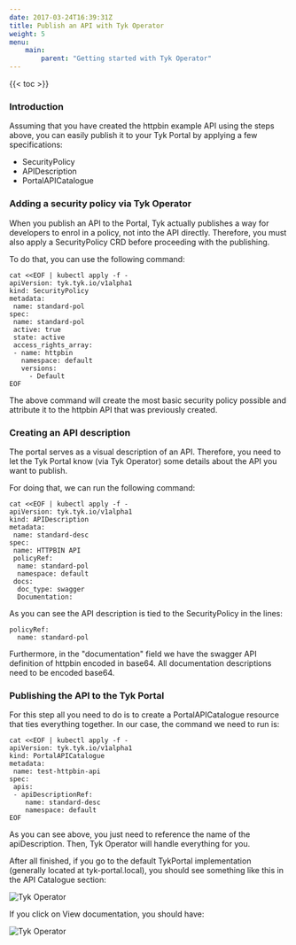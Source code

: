 ```yaml
---
date: 2017-03-24T16:39:31Z
title: Publish an API with Tyk Operator
weight: 5
menu:
    main:
        parent: "Getting started with Tyk Operator"
---
```


{{< toc >}}


### Introduction

Assuming that you have created the httpbin example API using the steps above, you can easily publish it to your Tyk Portal by applying a few specifications:

- SecurityPolicy 
- APIDescription 
- PortalAPICatalogue 

### Adding a security policy via Tyk Operator

When you publish an API to the Portal, Tyk actually publishes a way for developers to enrol in a policy, not into the API directly. Therefore, you must also apply a SecurityPolicy CRD before proceeding with the publishing.

To do that, you can use the following command:

```
cat <<EOF | kubectl apply -f -
apiVersion: tyk.tyk.io/v1alpha1
kind: SecurityPolicy
metadata:
 name: standard-pol
spec:
 name: standard-pol
 active: true
 state: active
 access_rights_array:
 - name: httpbin
   namespace: default
   versions:
     - Default
EOF
```

The above command will create the most basic security policy possible and attribute it to the httpbin API that was previously created.

### Creating an API description

The portal serves as a visual description of an API. Therefore, you need to let the Tyk Portal know (via Tyk Operator) some details about the API you want to publish.

For doing that, we can run the following command:

```
cat <<EOF | kubectl apply -f -
apiVersion: tyk.tyk.io/v1alpha1
kind: APIDescription
metadata:
 name: standard-desc
spec:
 name: HTTPBIN API
 policyRef:
  name: standard-pol
  namespace: default
 docs: 
  doc_type: swagger
  Documentation: 
```

As you can see the API description is tied to the SecurityPolicy in the lines:

```
policyRef:
  name: standard-pol
```

Furthermore, in the "documentation" field we have the swagger API definition of httpbin encoded in base64. All documentation descriptions need to be encoded base64.

### Publishing the API to the Tyk Portal

For this step all you need to do is to create a PortalAPICatalogue resource that ties everything together. In our case, the command we need to run is:

```
cat <<EOF | kubectl apply -f -
apiVersion: tyk.tyk.io/v1alpha1
kind: PortalAPICatalogue
metadata:
 name: test-httpbin-api
spec:
 apis:
 - apiDescriptionRef:
    name: standard-desc
    namespace: default
EOF
```

As you can see above, you just need to reference the name of the apiDescription. Then, Tyk Operator will handle everything for you.

After all finished, if you go to the default TykPortal implementation (generally located at tyk-portal.local), you should see something like this in the API Catalogue section:

![Tyk Operator](/docs/img/2.10/tyk_operator0.png)



If you click on View documentation, you should have:

![Tyk Operator](/docs/img/2.10/tyk_operator1.png)

